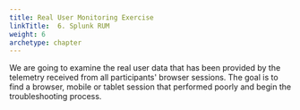 ```yaml
---
title: Real User Monitoring Exercise
linkTitle:  6. Splunk RUM
weight: 6
archetype: chapter
---
```


We are going to examine the real user data that has been provided by the telemetry received from all participants' browser sessions. The goal is to find a browser, mobile or tablet session that performed poorly and begin the troubleshooting process.
